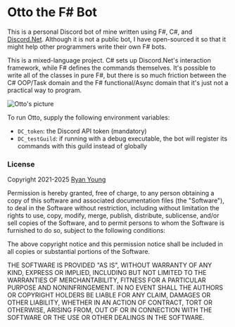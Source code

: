 # Otto the F# Bot

This is a personal Discord bot of mine written using F#, C#, and [Discord.Net](https://github.com/discord-net/Discord.Net). Although it is not a public bot, I have open-sourced it so that it might help other programmers write their own F# bots.

This is a mixed-language project. C# sets up Discord.Net's interaction framework, while F# defines the commands themselves. It's possible to write all of the classes in pure F#, but there is so much friction between the C# OOP/Task domain and the F# functional/Async domain that it's just not a practical way to program.

![Otto's picture](https://images.uncyclomedia.co/uncyclopedia/en/c/c0/Otto_%28as_himself%29.jpg)

To run Otto, supply the following environment variables:

- `DC_token`: the Discord API token (mandatory)
- `DC_testGuild`: if running with a debug executable, the bot will register its commands with this guild instead of globally

### License

Copyright 2021-2025 [Ryan Young](https://youngryan.com)

Permission is hereby granted, free of charge, to any person obtaining a copy of this software and associated documentation files (the "Software"), to deal in the Software without restriction, including without limitation the rights to use, copy, modify, merge, publish, distribute, sublicense, and/or sell copies of the Software, and to permit persons to whom the Software is furnished to do so, subject to the following conditions:

The above copyright notice and this permission notice shall be included in all copies or substantial portions of the Software.

THE SOFTWARE IS PROVIDED "AS IS", WITHOUT WARRANTY OF ANY KIND, EXPRESS OR IMPLIED, INCLUDING BUT NOT LIMITED TO THE WARRANTIES OF MERCHANTABILITY, FITNESS FOR A PARTICULAR PURPOSE AND NONINFRINGEMENT. IN NO EVENT SHALL THE AUTHORS OR COPYRIGHT HOLDERS BE LIABLE FOR ANY CLAIM, DAMAGES OR OTHER LIABILITY, WHETHER IN AN ACTION OF CONTRACT, TORT OR OTHERWISE, ARISING FROM, OUT OF OR IN CONNECTION WITH THE SOFTWARE OR THE USE OR OTHER DEALINGS IN THE SOFTWARE.
